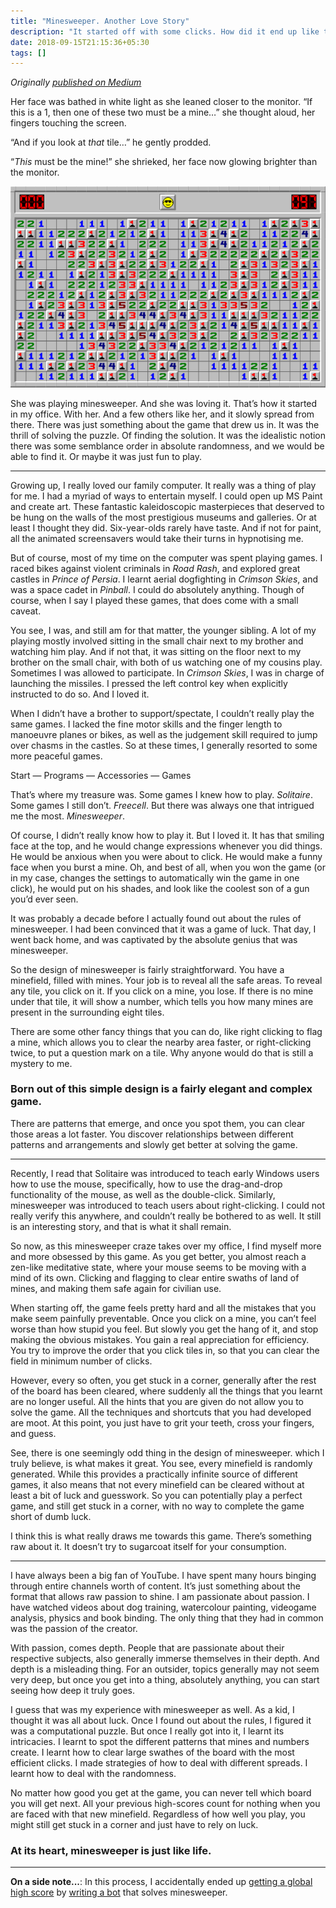 ```yaml
---
title: "Minesweeper. Another Love Story"
description: "It started off with some clicks. How did it end up like this? It was only some clicks. It was only some clicks."
date: 2018-09-15T21:15:36+05:30
tags: []
---
```

_Originally [published on Medium](https://medium.com/@samhattangady/minesweeper-another-love-story-15a039793bf8)_


Her face was bathed in white light as she leaned closer to the monitor. “If this is a 1, then one of these two must be a mine…” she thought aloud, her fingers touching the screen.

“And if you look at _that_ tile…” he gently prodded.

“_This_ must be the mine!” she shrieked, her face now glowing brighter than the monitor.

![solved minesweeper board](/minesweeper.png)

She was playing minesweeper. And she was loving it. That’s how it started in my office. With her. And a few others like her, and it slowly spread from there. There was just something about the game that drew us in. It was the thrill of solving the puzzle. Of finding the solution. It was the idealistic notion there was some semblance order in absolute randomness, and we would be able to find it. Or maybe it was just fun to play.

---

Growing up, I really loved our family computer. It really was a thing of play for me. I had a myriad of ways to entertain myself. I could open up MS Paint and create art. These fantastic kaleidoscopic masterpieces that deserved to be hung on the walls of the most prestigious museums and galleries. Or at least I thought they did. Six-year-olds rarely have taste. And if not for paint, all the animated screensavers would take their turns in hypnotising me.

But of course, most of my time on the computer was spent playing games. I raced bikes against violent criminals in _Road Rash_, and explored great castles in _Prince of Persia_. I learnt aerial dogfighting in _Crimson Skies_, and was a space cadet in _Pinball_. I could do absolutely anything. Though of course, when I say I played these games, that does come with a small caveat.

You see, I was, and still am for that matter, the younger sibling. A lot of my playing mostly involved sitting in the small chair next to my brother and watching him play. And if not that, it was sitting on the floor next to my brother on the small chair, with both of us watching one of my cousins play. Sometimes I was allowed to participate. In _Crimson Skies_, I was in charge of launching the missiles. I pressed the left control key when explicitly instructed to do so. And I loved it.

When I didn’t have a brother to support/spectate, I couldn’t really play the same games. I lacked the fine motor skills and the finger length to manoeuvre planes or bikes, as well as the judgement skill required to jump over chasms in the castles. So at these times, I generally resorted to some more peaceful games.

Start — Programs — Accessories — Games

That’s where my treasure was. Some games I knew how to play. _Solitaire_. Some games I still don’t. _Freecell_. But there was always one that intrigued me the most. _Minesweeper_.

Of course, I didn’t really know how to play it. But I loved it. It has that smiling face at the top, and he would change expressions whenever you did things. He would be anxious when you were about to click. He would make a funny face when you burst a mine. Oh, and best of all, when you won the game (or in my case, changes the settings to automatically win the game in one click), he would put on his shades, and look like the coolest son of a gun you’d ever seen.

It was probably a decade before I actually found out about the rules of minesweeper. I had been convinced that it was a game of luck. That day, I went back home, and was captivated by the absolute genius that was minesweeper.

So the design of minesweeper is fairly straightforward. You have a minefield, filled with mines. Your job is to reveal all the safe areas. To reveal any tile, you click on it. If you click on a mine, you lose. If there is no mine under that tile, it will show a number, which tells you how many mines are present in the surrounding eight tiles.

There are some other fancy things that you can do, like right clicking to flag a mine, which allows you to clear the nearby area faster, or right-clicking twice, to put a question mark on a tile. Why anyone would do that is still a mystery to me.

### Born out of this simple design is a fairly elegant and complex game.

There are patterns that emerge, and once you spot them, you can clear those areas a lot faster. You discover relationships between different patterns and arrangements and slowly get better at solving the game.

---

Recently, I read that Solitaire was introduced to teach early Windows users how to use the mouse, specifically, how to use the drag-and-drop functionality of the mouse, as well as the double-click. Similarly, minesweeper was introduced to teach users about right-clicking. I could not really verify this anywhere, and couldn’t really be bothered to as well. It still is an interesting story, and that is what it shall remain.

So now, as this minesweeper craze takes over my office, I find myself more and more obsessed by this game. As you get better, you almost reach a zen-like meditative state, where your mouse seems to be moving with a mind of its own. Clicking and flagging to clear entire swaths of land of mines, and making them safe again for civilian use.

When starting off, the game feels pretty hard and all the mistakes that you make seem painfully preventable. Once you click on a mine, you can’t feel worse than how stupid you feel. But slowly you get the hang of it, and stop making the obvious mistakes. You gain a real appreciation for efficiency. You try to improve the order that you click tiles in, so that you can clear the field in minimum number of clicks.

However, every so often, you get stuck in a corner, generally after the rest of the board has been cleared, where suddenly all the things that you learnt are no longer useful. All the hints that you are given do not allow you to solve the game. All the techniques and shortcuts that you had developed are moot. At this point, you just have to grit your teeth, cross your fingers, and guess.

See, there is one seemingly odd thing in the design of minesweeper. which I truly believe, is what makes it great. You see, every minefield is randomly generated. While this provides a practically infinite source of different games, it also means that not every minefield can be cleared without at least a bit of luck and guesswork. So you can potentially play a perfect game, and still get stuck in a corner, with no way to complete the game short of dumb luck.

I think this is what really draws me towards this game. There’s something raw about it. It doesn’t try to sugarcoat itself for your consumption.

---

I have always been a big fan of YouTube. I have spent many hours binging through entire channels worth of content. It’s just something about the format that allows raw passion to shine. I am passionate about passion. I have watched videos about dog training, watercolour painting, videogame analysis, physics and book binding. The only thing that they had in common was the passion of the creator.

With passion, comes depth. People that are passionate about their respective subjects, also generally immerse themselves in their depth. And depth is a misleading thing. For an outsider, topics generally may not seem very deep, but once you get into a thing, absolutely anything, you can start seeing how deep it truly goes.

I guess that was my experience with minesweeper as well. As a kid, I thought it was all about luck. Once I found out about the rules, I figured it was a computational puzzle. But once I really got into it, I learnt its intricacies. I learnt to spot the different patterns that mines and numbers create. I learnt how to clear large swathes of the board with the most efficient clicks. I made strategies of how to deal with different spreads. I learnt how to deal with the randomness.

No matter how good you get at the game, you can never tell which board you will get next. All your previous high-scores count for nothing when you are faced with that new minefield. Regardless of how well you play, you might still get stuck in a corner and just have to rely on luck.

### At its heart, minesweeper is just like life.

---

**On a side note...**: In this process, I accidentally ended up [getting a global high score](https://www.youtube.com/watch?v=xDKaxTliecA) by [writing a bot](https://github.com/samhattangady/nimbus2018) that solves minesweeper.
